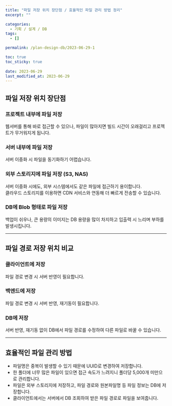 ```yaml
---
title: "파일 저장 위치 장단점 / 효율적인 파일 관리 방법 정리"
excerpt: ""

categories:
  - 기획 / 설계 / DB
tags:
  - []

permalink: /plan-design-db/2023-06-29-1

toc: true
toc_sticky: true
 
date: 2023-06-29
last_modified_at: 2023-06-29
---
```


## 파일 저장 위치 장단점

### 프로젝트 내부에 파일 저장
웹서버를 통해 바로 접근할 수 있으나, 파일이 많아지면 빌드 시간이 오래걸리고 프로젝트가 무거워지게 됩니다.

### 서버 내부에 파일 저장
서버 이중화 시 파일을 동기화하기 어렵습니다.

### 외부 스토리지에 파일 저장 (S3, NAS)
서버 이중화 시에도, 외부 시스템에서도 같은 파일에 접근하기 용이합니다.  
클라우드 스토리지를 이용하면 CDN 서비스와 연동해 더 빠르게 전송할 수 있습니다.

### DB에 Blob 형태로 파일 저장
백업이 쉬우나, 큰 용량의 이미지는 DB 용량을 많이 차지하고 입출력 시 느리며 부하를 발생시킵니다.

---

## 파일 경로 저장 위치 비교

### 클라이언트에 저장
파일 경로 변경 시 서버 반영이 필요합니다.

### 백엔드에 저장
파일 경로 변경 시 서버 반영, 재기동이 필요합니다.

### DB에 저장
서버 반영, 재기동 없이 DB에서 파일 경로를 수정하여 다른 파일로 바꿀 수 있습니다.

---

## 효율적인 파일 관리 방법

- 파일명은 중복이 발생할 수 있기 때문에 UUID로 변경하여 저장합니다.  
- 한 폴더에 너무 많은 파일이 있으면 접근 속도가 느려지니 폴더당 5,000개 미만으로 관리합니다.  
- 파일은 외부 스토리지에 저장하고, 파일 경로와 원본파일명 등 파일 정보는 DB에 저장합니다.  
- 클라이언트에서는 서버에서 DB 조회하여 받은 파일 경로로 파일을 보여줍니다.
